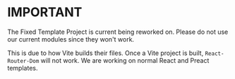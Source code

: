 # IMPORTANT

The Fixed Template Project is current being reworked on. Please do not use our current modules since they won't work. 

This is due to how Vite builds their files. Once a Vite project is built, `React-Router-Dom` will not work. We are working on normal React and Preact templates.
